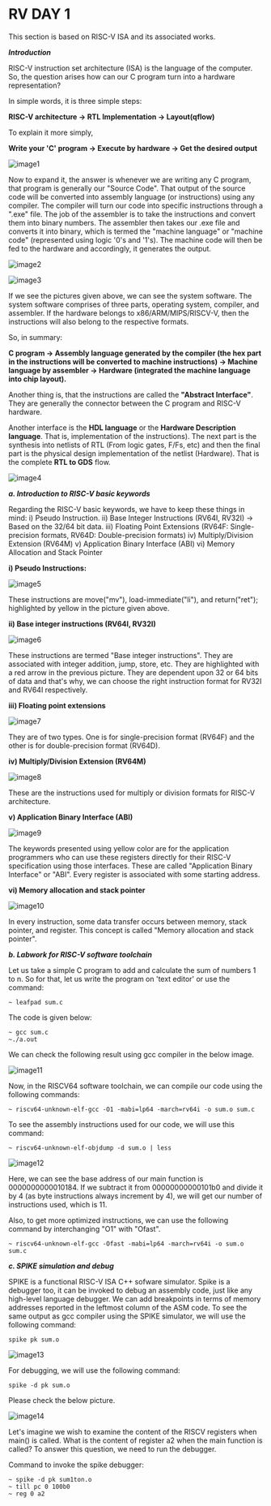 # RV DAY 1 #

This section is based on RISC-V ISA and its associated works.

***Introduction***

RISC-V instruction set architecture (ISA) is the language of the computer. So, the question arises how can our C program turn into a hardware representation? 

In simple words, it is three simple steps:

**RISC-V architecture -> RTL Implementation -> Layout(qflow)**

To explain it more simply, 

**Write your 'C' program -> Execute by hardware -> Get the desired output**

![image1](/week2/task1/RISCV_to_layout.png)

Now to expand it, the answer is whenever we are writing any C program, that program is generally our "Source Code". That output of the source code will be converted into assembly language (or instructions) using any compiler. The compiler will turn our code into specific instructions through a ".exe" file. The job of the assembler is to take the instructions and convert them into binary numbers. The assembler then takes our .exe file and converts it into binary, which is termed the "machine language" or "machine code" (represented using logic '0's and '1's). The machine code will then be fed to the hardware and accordingly, it generates the output.

![image2](/week2/task1/apps_to_hardware.png)

![image3](/week2/task1/c_to_hw.png)

If we see the pictures given above, we can see the system software. The system software comprises of three parts, operating system, compiler, and assembler. If the hardware belongs to x86/ARM/MIPS/RISCV-V, then the instructions will also belong to the respective formats.

So, in summary:

**C program -> Assembly language generated by the compiler (the hex part in the instructions will be converted to machine instructions) -> Machine language by assembler -> Hardware (integrated the machine language into chip layout).**

Another thing is, that the instructions are called the **"Abstract Interface"**. They are generally the connector between the C program and RISC-V hardware. 

Another interface is the **HDL language** or the **Hardware Description language**. That is, implementation of the instructions). The next part is the synthesis into netlists of RTL (From logic gates, F/Fs, etc) and then the final part is the physical design implementation of the netlist (Hardware). That is the complete **RTL to GDS** flow.

![image4](/week2/task1/using_rtl.png)

***a. Introduction to RISC-V basic keywords***

Regarding the RISC-V basic keywords, we have to keep these things in mind:
 i) Pseudo Instruction.
 ii) Base Integer Instructions (RV64I, RV32I) -> Based on the 32/64 bit data.
 iii) Floating Point Extensions (RV64F: Single-precision formats, RV64D: Double-precision formats)
 iv) Multiply/Division Extension (RV64M)
 v) Application Binary Interface (ABI)
 vi) Memory Allocation and Stack Pointer

**i) Pseudo Instructions:**

![image5](/week2/task1/Pseudo_instructions.png)

These instructions are move("mv"), load-immediate("li"), and return("ret"); highlighted by yellow in the picture given above.

**ii) Base integer instructions (RV64I, RV32I)**

![image6](/week2/task1/RV64I.png)

These instructions are termed "Base integer instructions". They are associated with integer addition, jump, store, etc. They are highlighted with a red arrow in the previous picture. They are dependent upon 32 or 64 bits of data and that's why, we can choose the right instruction format for RV32I and RV64I respectively.

**iii)  Floating point extensions**

![image7](/week2/task1/RV64F_&_RV64D.png)

They are of two types. One is for single-precision format (RV64F) and the other is for double-precision format (RV64D).

**iv) Multiply/Division Extension (RV64M)**

![image8](/week2/task1/RV64M.png)

These are the instructions used for multiply or division formats for RISC-V architecture.

**v) Application Binary Interface (ABI)**

![image9](/week2/task1/ABI.png)

The keywords presented using yellow color are for the application programmers who can use these registers directly for their RISC-V specification using those interfaces. These are called "Application Binary Interface" or "ABI". Every register is associated with some starting address. 

**vi) Memory allocation and stack pointer**

![image10](/week2/task1/Mem_allocation.png)

In every instruction, some data transfer occurs between memory, stack pointer, and register. This concept is called "Memory allocation and stack pointer".

***b. Labwork for RISC-V software toolchain***

Let us take a simple C program to add and calculate the sum of numbers 1 to n. So for that, let us write the program on 'text editor' or use the command:
```
~ leafpad sum.c
```
The code is given below:
```
~ gcc sum.c
~./a.out
```
We can check the following result using gcc compiler in the below image.

![image11](/week2/task1/sum/using_gcc.png)

Now, in the RISCV64 software toolchain, we can compile our code using the following commands: 
```
~ riscv64-unknown-elf-gcc -O1 -mabi=lp64 -march=rv64i -o sum.o sum.c
```
To see the assembly instructions used for our code, we will use this command:
```
~ riscv64-unknown-elf-objdump -d sum.o | less
```
![image12](/week2/task1/sum/main.png)

Here, we can see the base address of our main function is 0000000000010184. If we subtract it from 00000000000101b0 and divide it by 4 (as byte instructions always increment by 4), we will get our number of instructions used, which is 11. 

Also, to get more optimized instructions,  we can use the following command by interchanging "O1" with "Ofast".
```
~ riscv64-unknown-elf-gcc -Ofast -mabi=lp64 -march=rv64i -o sum.o sum.c
```
***c. SPIKE simulation and debug***

SPIKE is a functional RISC-V ISA C++ sofware simulator. Spike is a debugger too, it can be invoked to debug an assembly code, just like any high-level language debugger. We can add breakpoints in terms of memory addresses reported in the leftmost column of the ASM code. To see the same output as gcc compiler using the SPIKE simulator, we will use the following command:
```
spike pk sum.o
```
![image13](/week2/task1/sum/using_spike.png)

For debugging, we will use the following command:
```
spike -d pk sum.o
```
Please check the below picture.

![image14](/week2/task1/sum/debug.png)

Let's imagine we wish to examine the content of the RISCV registers when main() is called. 
What is the content of register a2 when the main function is called?
To answer this question, we need to run the debugger. 

Command to invoke the spike debugger: 
```
~ spike -d pk sum1ton.o
~ till pc 0 100b0 
~ reg 0 a2 
```

